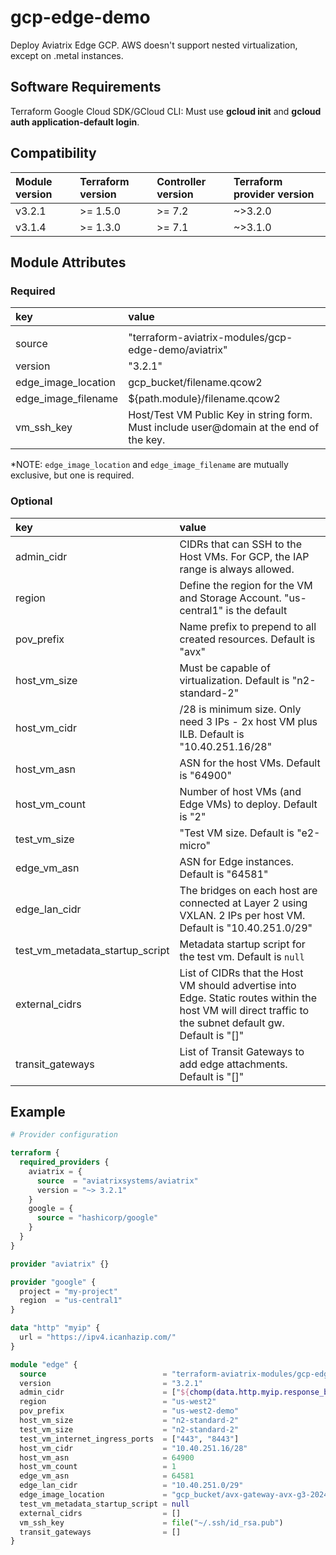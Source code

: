# gcp-edge-demo

Deploy Aviatrix Edge GCP. AWS doesn't support nested virtualization, except on .metal instances.

## Software Requirements

Terraform
Google Cloud SDK/GCloud CLI: Must use **gcloud init** and **gcloud auth application-default login**.

## Compatibility

| Module version | Terraform version | Controller version | Terraform provider version |
| :------------- | :---------------- | :----------------- | :------------------------- |
| v3.2.1         | >= 1.5.0          | >= 7.2             | ~>3.2.0                    |
| v3.1.4         | >= 1.3.0          | >= 7.1             | ~>3.1.0                    |

## Module Attributes

### Required
  
  | key                 | value                                                                                   |
  | :------------------ | :-------------------------------------------------------------------------------------- |
  |                     |
  | source              | "terraform-aviatrix-modules/gcp-edge-demo/aviatrix"                                     |
  | version             | "3.2.1"                                                                                 |
  | edge_image_location | gcp_bucket/filename.qcow2                                                               |
  | edge_image_filename | ${path.module}/filename.qcow2                                                           |
  | vm_ssh_key          | Host/Test VM Public Key in string form. Must include user@domain at the end of the key. |

*NOTE: `edge_image_location` and `edge_image_filename` are mutually exclusive, but one is required.

### Optional

| key                             | value                                                                                                                                                     |
| :------------------------------ | :-------------------------------------------------------------------------------------------------------------------------------------------------------- |
| admin_cidr                      | CIDRs that can SSH to the Host VMs. For GCP, the IAP range is always allowed.                                                                             |
| region                          | Define the region for the VM and Storage Account. "us-central1" is the default                                                                            |
| pov_prefix                      | Name prefix to prepend to all created resources. Default is "avx"                                                                                         |
| host_vm_size                    | Must be capable of virtualization. Default is "n2-standard-2"                                                                                             |
| host_vm_cidr                    | /28 is minimum size. Only need 3 IPs - 2x host VM plus ILB. Default is "10.40.251.16/28"                                                                  |
| host_vm_asn                     | ASN for the host VMs. Default is "64900"                                                                                                                  |
| host_vm_count                   | Number of host VMs (and Edge VMs) to deploy. Default is "2"                                                                                               |
| test_vm_size                    | "Test VM size. Default is "e2-micro"                                                                                                                      |
| edge_vm_asn                     | ASN for Edge instances. Default is "64581"                                                                                                                |
| edge_lan_cidr                   | The bridges on each host are connected at Layer 2 using VXLAN. 2 IPs per host VM. Default is "10.40.251.0/29"                                             |
| test_vm_metadata_startup_script | Metadata startup script for the test vm. Default is `null`                                                                                                |
| external_cidrs                  | List of CIDRs that the Host VM should advertise into Edge. Static routes within the host VM will direct traffic to the subnet default gw. Default is "[]" |
| transit_gateways                | List of Transit Gateways to add edge attachments. Default is "[]"                                                                                         |

## Example

```terraform
# Provider configuration

terraform {
  required_providers {
    aviatrix = {
      source  = "aviatrixsystems/aviatrix"
      version = "~> 3.2.1"
    }
    google = {
      source = "hashicorp/google"
    }
  }
}

provider "aviatrix" {}

provider "google" {
  project = "my-project"
  region  = "us-central1"
}

data "http" "myip" {
  url = "https://ipv4.icanhazip.com/"
}

module "edge" {
  source                          = "terraform-aviatrix-modules/gcp-edge-demo/aviatrix"
  version                         = "3.2.1"
  admin_cidr                      = ["${chomp(data.http.myip.response_body)}/32"]
  region                          = "us-west2"
  pov_prefix                      = "us-west2-demo"
  host_vm_size                    = "n2-standard-2"
  test_vm_size                    = "n2-standard-2"
  test_vm_internet_ingress_ports  = ["443", "8443"]
  host_vm_cidr                    = "10.40.251.16/28"
  host_vm_asn                     = 64900
  host_vm_count                   = 1
  edge_vm_asn                     = 64581
  edge_lan_cidr                   = "10.40.251.0/29"
  edge_image_location             = "gcp_bucket/avx-gateway-avx-g3-202409102334.qcow2"
  test_vm_metadata_startup_script = null
  external_cidrs                  = []
  vm_ssh_key                      = file("~/.ssh/id_rsa.pub")
  transit_gateways                = []
}
```
